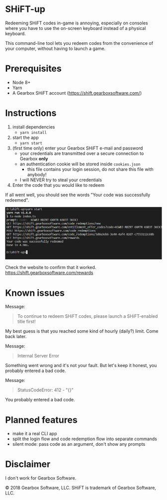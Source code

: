 # SHiFT-up
Redeeming SHiFT codes in-game is annoying, especially on consoles where you have to use the on-screen keyboard instead of a physical keyboard.

This command-line tool lets you redeem codes from the convenience of your computer, without having to launch a game.

# Prerequisites
- Node 8+
- Yarn 
- A Gearbox SHiFT account (https://shift.gearboxsoftware.com/)

# Instructions
1. install dependencies
    - `yarn install`
2. start the app
    - `yarn start`
3. (first time only) enter your Gearbox SHiFT e-mail and password
    - your credentials are transmitted over a secure connection to Gearbox **only**
    - an authentication cookie will be stored inside `cookies.json`
       - this file contains your login session, do not share this file with anybody! 
    - I will NEVER try to steal your credentials
4. Enter the code that you would like to redeem

If all went well, you should see the words "Your code was successfully redeemed".

![Example](assets/output.png)

Check the website to confirm that it worked.  
https://shift.gearboxsoftware.com/rewards

# Known issues
Message:
 > To continue to redeem SHiFT codes, please launch a SHiFT-enabled title first!

My best guess is that you reached some kind of hourly (daily?) limit. Come back later.

Message:
> Internal Server Error

Something went wrong and it's not your fault. But let's keep it honest, you probably entered a bad code.

Message:
> StatusCodeError: 412 - "{}"

You probably entered a bad code.

# Planned features
- make it a real CLI app
- split the login flow and code redemption flow into separate commands
- silent mode: pass code as an argument, don't show any prompts

# Disclaimer
I don't work for Gearbox Software.

© 2018 Gearbox Software, LLC. SHiFT is trademark of Gearbox Software, LLC.
